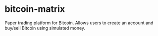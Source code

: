 # bitcoin-matrix
Paper trading platform for Bitcoin. Allows users to create an account and buy/sell Bitcoin using simulated money.

